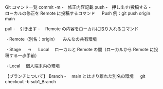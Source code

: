 Git コマンド一覧
commit -m -　修正内容記載
push -　押し出す/投稿する -　ローカルの修正を Remote に投稿するコマンド
　 Push 例：git push origin main

pull -　引き出す -　 Remote の内容をローカルに取り入れるコマンド

・Remote（別名：origin）
　みんなの共有環境

・Stage 　 → 　 Local
　ローカルと Remote の間（ローカルから Remote に投稿する一歩手前）

・Local
　個人端末内の環境

【ブランチについて】
Branch -　 main とはきり離れた別名の環境
　 git checkout -b sub1_Branch
